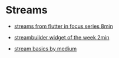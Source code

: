 # Streams

- [streams from flutter in focus series 8min](https://www.youtube.com/watch?v=nQBpOIHE4eE)

- [streambuilder widget of the week 2min](https://www.youtube.com/watch?v=MkKEWHfy99Y)

- [stream basics by medium](https://medium.com/flutter-community/flutter-stream-basics-for-beginners-eda23e44e32f)